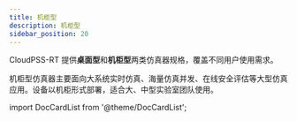 ```yaml
---
title: 机柜型
description: 机柜型
sidebar_position: 20
---
```

CloudPSS-RT 提供**桌面型**和**机柜型**两类仿真器规格，覆盖不同用户使用需求。

机柜型仿真器主要面向大系统实时仿真、海量仿真并发、在线安全评估等大型仿真应用。设备以机柜形式部署，适合大、中型实验室团队使用。

import DocCardList from '@theme/DocCardList';

<DocCardList />